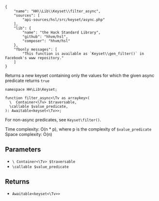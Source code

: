 ``` yamlmeta
{
    "name": "HH\\Lib\\Keyset\\filter_async",
    "sources": [
        "api-sources/hsl/src/keyset/async.php"
    ],
    "lib": {
        "name": "the Hack Standard Library",
        "github": "hhvm/hsl",
        "composer": "hhvm/hsl"
    },
    "fbonly messages": [
        "This function is available as `Keyset\\gen_filter()` in Facebook's www repository."
    ]
}
```




Returns a new keyset containing only the values for which the given async
predicate returns ` true `




``` Hack
namespace HH\Lib\Keyset;

function filter_async<\Tv as arraykey>(
  \  Container<\Tv> $traversable,
  \callable $value_predicate,
): Awaitable<keyset<\Tv>>;
```




For non-async predicates, see ` Keyset\filter() `.




Time complexity: O(n * p), where p is the complexity of ` $value_predicate `
Space complexity: O(n)




## Parameters




+ ` \ Container<\Tv> $traversable `
+ ` \callable $value_predicate `




## Returns




* ` Awaitable<keyset<\Tv>> `
<!-- HHAPIDOC -->

